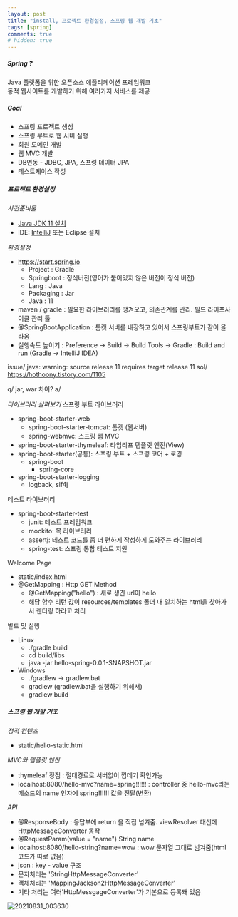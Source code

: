 ```yaml
---
layout: post
title: "install, 프로젝트 환경설정, 스프링 웹 개발 기초"
tags: [spring]
comments: true
# hidden: true
---
```


##### Spring ?
Java 플랫폼을 위한 오픈소스 애플리케이션 프레임워크   
동적 웹사이트를 개발하기 위해 여러가지 서비스를 제공

##### Goal
* 스프링 프로젝트 생성
* 스프링 부트로 웹 서버 실행
* 회원 도메인 개발
* 웹 MVC 개발
* DB연동 - JDBC, JPA, 스프링 데이터 JPA
* 테스트케이스 작성

##### 프로젝트 환경설정

*사전준비물*
* [Java JDK 11 설치](https://www.oracle.com/java/technologies/javase-downloads.html)
* IDE: [IntelliJ](https://www.jetbrains.com/ko-kr/idea/download/#section=windows) 또는 Eclipse 설치

*환경설정*
* https://start.spring.io
  *  Project : Gradle
  *  Springboot : 정식버전(영어가 붙어있지 않은 버전이 정식 버전)
  *  Lang : Java
  *  Packaging : Jar
  *  Java : 11
* maven / gradle : 필요한 라이브러리를 땡겨오고, 의존관계를 관리. 빌드 라이프사이클 관리 툴
* @SpringBootApplication : 톰캣 서버를 내장하고 있어서 스프링부트가 같이 올라옴
* 실행속도 높이기 : Preference -> Build -> Build Tools -> Gradle : Build and run (Gradle -> IntelliJ IDEA)

issue/ java: warning: source release 11 requires target release 11
sol/ https://hothoony.tistory.com/1105

q/ jar, war 차이?
a/

*라이브러리 살펴보기*
스프링 부트 라이브러리
* spring-boot-starter-web
  * spring-boot-starter-tomcat: 톰캣 (웹서버)
  * spring-webmvc: 스프링 웹 MVC
* spring-boot-starter-thymeleaf: 타임리프 템플릿 엔진(View)
* spring-boot-starter(공통): 스프링 부트 + 스프링 코어 + 로깅
  * spring-boot
    * spring-core
* spring-boot-starter-logging
  * logback, slf4j

테스트 라이브러리
* spring-boot-starter-test
  * junit: 테스트 프레임워크
  * mockito: 목 라이브러리
  * assertj: 테스트 코드를 좀 더 편하게 작성하게 도와주는 라이브러리
  * spring-test: 스프링 통합 테스트 지원


Welcome Page
* static/index.html
* @GetMapping : Http GET Method
  * @GetMapping("hello") : 새로 생긴 url이 hello
  * 해당 함수 리턴 값이 resources/templates 폴더 내 일치하는 html을 찾아가서 렌더링 하라고 처리

빌드 및 실행
* Linux
  * ./gradle build
  * cd build/libs
  * java -jar hello-spring-0.0.1-SNAPSHOT.jar   
* Windows
  * ./gradlew -> gradlew.bat
  * gradlew (gradlew.bat을 실행하기 위해서)
  * gradlew build


##### 스프링 웹 개발 기초
*정적 컨텐츠*
* static/hello-static.html

*MVC와 템플릿 엔진*
* thymeleaf 장점 : 절대경로로 서버없이 껍데기 확인가능
* localhost:8080/hello-mvc?name=spring!!!!!! : controller 중 hello-mvc라는 메소드의 name 인자에 spring!!!!!! 값을 전달(변환)

*API*
* @ResponseBody : 응답부에 return 을 직접 넘겨줌. viewResolver 대신에 HttpMessageConverter 동작
* @RequestParam(value = "name") String name
* localhost:8080/hello-string?name=wow : wow 문자열 그대로 넘겨줌(html코드가 따로 없음)
* json : key - value 구조
* 문자처리는 'StringHttpMessageConverter'
* 객체처리는 'MappingJackson2HttpMessageConverter'
* 기타 처리는 여러'HttpMessgageConverter'가 기본으로 등록돼 있음


![20210831_003630](https://user-images.githubusercontent.com/89087636/131365304-741a5627-bc20-4368-889b-2b8b40fd846d.png)
